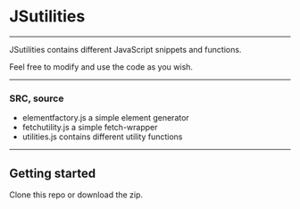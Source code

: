 # JSutilities
---

JSutilities contains different JavaScript snippets and functions.

Feel free to modify and use the code as you wish.

---

### SRC, source

- elementfactory.js a simple element generator
- fetchutility.js a simple fetch-wrapper
- utilities.js contains different utility functions
---

## Getting started

Clone this repo or download the zip.

